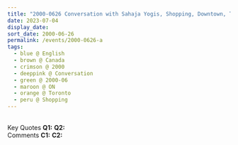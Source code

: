```yaml
---
title: "2000-0626 Conversation with Sahaja Yogis, Shopping, Downtown, Toronto, ON, Canada (departure day, date not sure)"
date: 2023-07-04
display_date: 
sort_date: 2000-06-26
permalink: /events/2000-0626-a
tags:
  - blue @ English
  - brown @ Canada
  - crimson @ 2000
  - deeppink @ Conversation
  - green @ 2000-06
  - maroon @ ON
  - orange @ Toronto
  - peru @ Shopping
---
```


<br>

<wave-list>
  <list-title color="DarkSeaGreen" width="55">Key Quotes</list-title>
  <list-item color="BlanchedAlmond" width="280"><b>Q1:</b> <i></i></list-item>
  <list-item color="Lavender" width="280"><b>Q2:</b> <i></i></list-item>
</wave-list>

<br>

<wave-list>
  <list-title color="DarkSeaGreen" width="55">Comments</list-title>
  <list-item color="BlanchedAlmond" width="280"><b>C1:</b> <i></i></list-item>
  <list-item color="Lavender" width="280"><b>C2:</b> <i></i></list-item>
</wave-list>